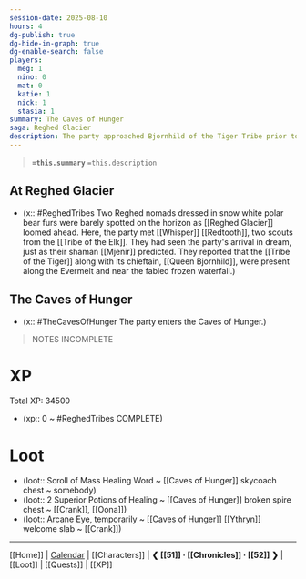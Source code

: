 ```yaml
---
session-date: 2025-08-10
hours: 4
dg-publish: true
dg-hide-in-graph: true
dg-enable-search: false
players:
  meg: 1
  nino: 0
  mat: 0
  katie: 1
  nick: 1
  stasia: 1
summary: The Caves of Hunger
saga: Reghed Glacier
description: The party approached Bjornhild of the Tiger Tribe prior to opening the frozen waterfall and entering Reghed Glacier. The Caves of Hunger await.
---
```


> **`=this.summary`**
> `=this.description`

## At Reghed Glacier
- (x::  #ReghedTribes  Two Reghed nomads dressed in snow white polar bear furs were barely spotted on the horizon as [[Reghed Glacier]] loomed ahead. Here, the party met [[Whisper]] [[Redtooth]], two scouts from the [[Tribe of the Elk]]. They had seen the party's arrival in dream, just as their shaman [[Mjenir]] predicted. They reported that the [[Tribe of the Tiger]] along with its chieftain, [[Queen Bjornhild]], were present along the Evermelt and near the fabled frozen waterfall.)

## The Caves of Hunger
- (x::  #TheCavesOfHunger The party enters the Caves of Hunger.)

> NOTES INCOMPLETE


# XP
Total XP: 34500
- (xp:: 0 ~ #ReghedTribes COMPLETE) 

# Loot
- (loot::  Scroll of Mass Healing Word ~ [[Caves of Hunger]] skycoach chest ~ somebody)
- (loot::  2 Superior Potions of Healing ~ [[Caves of Hunger]] broken spire chest ~ [[Crank]], [[Oona]])
- (loot::  Arcane Eye, temporarily ~ [[Caves of Hunger]] [[Ythryn]] welcome slab ~ [[Crank]])

---
[[Home]] | [Calendar](https://app.fantasy-calendar.com/calendars/38f9e3f5098bac1f655a4fb4241f35eb) | [[Characters]] | **❮ [[51]] · [[Chronicles]] ·  [[52]] ❯** | [[Loot]] | [[Quests]]  | [[XP]]